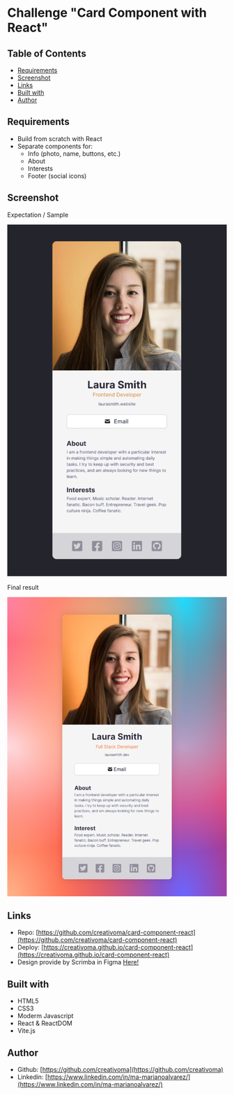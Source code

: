 # Challenge "Card Component with React"

## Table of Contents

  - [Requirements](#requirements)
  - [Screenshot](#screenshot)
  - [Links](#links)
  - [Built with](#built-with)
  - [Author](#author)

## Requirements 

- Build from scratch with React
- Separate components for:
  - Info (photo, name, buttons, etc.)
  - About
  - Interests
  - Footer (social icons)

## Screenshot

Expectation / Sample

![screenshot](./src/image/screenshot-sample.png)

Final result

![screenshot](./src/image/screenshot-result.png)

## Links

- Repo: [https://github.com/creativoma/card-component-react](https://github.com/creativoma/card-component-react)
- Deploy: [https://creativoma.github.io/card-component-react](https://creativoma.github.io/card-component-react)
- Design provide by Scrimba in Figma [Here!](https://www.figma.com/file/4ctPLUvIn5b5Ep6YPOZWWd/Digital-Business-Card?node-id=0%3A129)

## Built with

- HTML5
- CSS3 
- Moderm Javascript
- React & ReactDOM
- Vite.js

## Author

- Github: [https://github.com/creativoma](https://github.com/creativoma)
- Linkedin: [https://www.linkedin.com/in/ma-marianoalvarez/](https://www.linkedin.com/in/ma-marianoalvarez/)